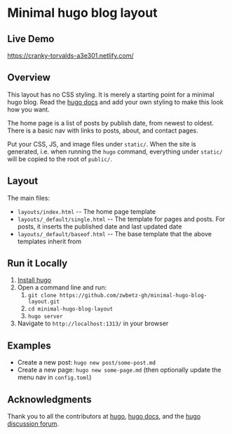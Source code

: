 # Minimal hugo blog layout

## Live Demo

<https://cranky-torvalds-a3e301.netlify.com/>

## Overview

This layout has no CSS styling. It is merely a starting point for a minimal hugo blog. Read the [hugo docs](https://gohugo.io/documentation/) and add your own styling to make this look how you want. 

The home page is a list of posts by publish date, from newest to oldest. There is a basic nav with links to posts, about, and contact pages. 

Put your CSS, JS, and image files under `static/`. When the site is generated, i.e. when running the `hugo` command, everything under `static/` will be copied to the root of `public/`. 

## Layout

The main files:

* `layouts/index.html` -- The home page template
* `layouts/_default/single.html` -- The template for pages and posts. For posts, it inserts the published date and last updated date
* `layouts/_default/baseof.html` -- The base template that the above templates inherit from

## Run it Locally

1. [Install hugo](https://gohugo.io/getting-started/installing/)
1. Open a command line and run:
    1. `git clone https://github.com/zwbetz-gh/minimal-hugo-blog-layout.git`
    1. `cd minimal-hugo-blog-layout`
    1. `hugo server`
1. Navigate to `http://localhost:1313/` in your browser

## Examples

* Create a new post: `hugo new post/some-post.md`
* Create a new page: `hugo new some-page.md` (then optionally update the menu nav in `config.toml`)

## Acknowledgments

Thank you to all the contributors at [hugo](https://github.com/gohugoio/hugo/graphs/contributors), [hugo docs](https://github.com/gohugoio/hugoDocs/graphs/contributors), and the [hugo discussion forum](https://discourse.gohugo.io/).
